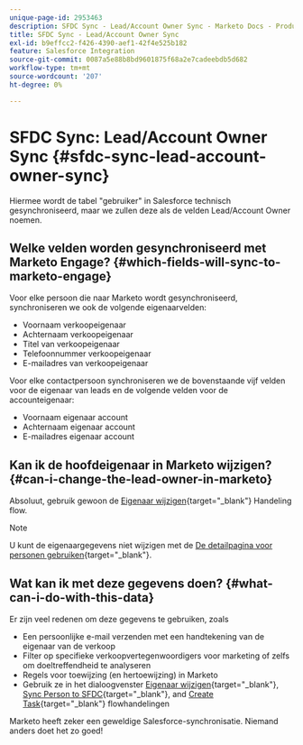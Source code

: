 ```yaml
---
unique-page-id: 2953463
description: SFDC Sync - Lead/Account Owner Sync - Marketo Docs - Productdocumentatie
title: SFDC Sync - Lead/Account Owner Sync
exl-id: b9effcc2-f426-4390-aef1-42f4e525b182
feature: Salesforce Integration
source-git-commit: 0087a5e88b8bd9601875f68a2e7cadeebdb5d682
workflow-type: tm+mt
source-wordcount: '207'
ht-degree: 0%

---
```


# SFDC Sync: Lead/Account Owner Sync {#sfdc-sync-lead-account-owner-sync}

Hiermee wordt de tabel &quot;gebruiker&quot; in Salesforce technisch gesynchroniseerd, maar we zullen deze als de velden Lead/Account Owner noemen.

## Welke velden worden gesynchroniseerd met Marketo Engage? {#which-fields-will-sync-to-marketo-engage}

Voor elke persoon die naar Marketo wordt gesynchroniseerd, synchroniseren we ook de volgende eigenaarvelden:

* Voornaam verkoopeigenaar
* Achternaam verkoopeigenaar
* Titel van verkoopeigenaar
* Telefoonnummer verkoopeigenaar
* E-mailadres van verkoopeigenaar

Voor elke contactpersoon synchroniseren we de bovenstaande vijf velden voor de eigenaar van leads en de volgende velden voor de accounteigenaar:

* Voornaam eigenaar account
* Achternaam eigenaar account
* E-mailadres eigenaar account

## Kan ik de hoofdeigenaar in Marketo wijzigen? {#can-i-change-the-lead-owner-in-marketo}

Absoluut, gebruik gewoon de [Eigenaar wijzigen](/help/marketo/product-docs/core-marketo-concepts/smart-campaigns/salesforce-flow-actions/change-owner.md){target="_blank"} Handeling flow.

>[!NOTE]
>
>U kunt de eigenaargegevens niet wijzigen met de [De detailpagina voor personen gebruiken](/help/marketo/product-docs/core-marketo-concepts/smart-lists-and-static-lists/managing-people-in-smart-lists/using-the-person-detail-page.md){target="_blank"}.

## Wat kan ik met deze gegevens doen? {#what-can-i-do-with-this-data}

Er zijn veel redenen om deze gegevens te gebruiken, zoals

* Een persoonlijke e-mail verzenden met een handtekening van de eigenaar van de verkoop
* Filter op specifieke verkoopvertegenwoordigers voor marketing of zelfs om doeltreffendheid te analyseren
* Regels voor toewijzing (en hertoewijzing) in Marketo
* Gebruik ze in het dialoogvenster [Eigenaar wijzigen](/help/marketo/product-docs/core-marketo-concepts/smart-campaigns/salesforce-flow-actions/change-owner.md){target="_blank"}, [Sync Person to SFDC](/help/marketo/product-docs/core-marketo-concepts/smart-campaigns/salesforce-flow-actions/sync-person-to-sfdc.md){target="_blank"}, and [Create Task](/help/marketo/product-docs/core-marketo-concepts/smart-campaigns/salesforce-flow-actions/create-task.md){target="_blank"} flowhandelingen

Marketo heeft zeker een geweldige Salesforce-synchronisatie. Niemand anders doet het zo goed!
